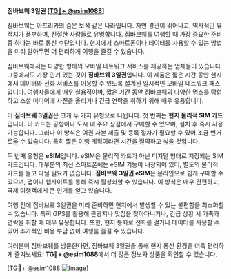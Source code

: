 **짐바브웨 3일권 [[TG💪+ @esim1088](https://t.me/s/esim1088)]**

짐바브웨는 아프리카의 숨은 보석 같은 나라입니다. 자연 경관이 뛰어나고, 역사적인 유적지가 풍부하며, 친절한 사람들로 유명합니다. 짐바브웨를 여행할 때 가장 중요한 준비 중 하나는 바로 통신 수단입니다. 현지에서 스마트폰이나 데이터를 사용할 수 있는 방법을 미리 알아두면 더 편리하게 여행을 즐길 수 있습니다.

짐바브웨에서는 다양한 형태의 모바일 네트워크 서비스를 제공하는 업체들이 있습니다. 그중에서도 가장 인기 있는 것이 **짐바브웨 3일권**입니다. 이 제품은 짧은 시간 동안 현지에서 데이터와 전화 서비스를 이용할 수 있도록 설계된 일시적인 모바일 네트워크 패스입니다. 여행자들에게 매우 실용적이며, 짧은 기간 동안 짐바브웨의 다양한 명소를 탐험하고 소셜 미디어에 사진을 올리거나 긴급 연락을 취하기 위해 매우 유용합니다.

이 **짐바브웨 3일권**은 크게 두 가지 유형으로 나뉩니다. 첫 번째는 **현지 물리적 SIM 카드**입니다. 이 카드는 공항이나 도시 내 주요 상점에서 구매할 수 있으며, 설치 후 즉시 사용 가능합니다. 그러나 이 방식은 여권 사본 제출 및 등록 절차가 필요할 수 있어 조금 번거로울 수 있습니다. 특히 짧은 여행 계획이라면 시간을 절약하고 싶을 것입니다.

두 번째 유형은 **eSIM**입니다. eSIM은 물리적 카드가 아닌 디지털 형태로 저장되는 SIM 카드입니다. 대부분의 최신 스마트폰에는 eSIM 기능이 내장되어 있어, 별도의 물리적 카드를 들고 다닐 필요가 없습니다. **짐바브웨 3일권 eSIM**은 온라인으로 쉽게 구매할 수 있으며, 앱이나 웹사이트를 통해 즉시 활성화할 수 있습니다. 이 방식은 매우 간편하고, 국제 여행객에게 큰 인기를 얻고 있습니다.

여행 전에 짐바브웨 3일권을 미리 준비하면 현지에서 발생할 수 있는 불편함을 최소화할 수 있습니다. 특히 GPS를 활용해 관광지나 맛집을 찾아다니거나, 긴급 상황 시 가족과 연락을 취할 때 매우 유용합니다. 또한, 현지 통화로 전화를 걸거나 데이터를 사용할 수 있어 추가적인 비용 부담 없이 여행을 즐길 수 있습니다.

여러분이 짐바브웨를 방문한다면, 짐바브웨 3일권을 통해 현지 통신 환경을 더욱 편리하게 즐겨보세요! **TG💪+ @esim1088**에서 더 많은 정보와 상품을 확인할 수 있습니다.

[[TG💪+ @esim1088](https://t.me/s/esim1088) ![Image](https://i.postimg.cc/Y0z9fWf4/image.png)]